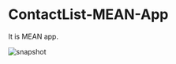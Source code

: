 # ContactList-MEAN-App
It is MEAN app.


![snapshot](https://user-images.githubusercontent.com/22081915/27038370-6d4ff3c8-4fa8-11e7-9532-674c6c7c24dc.JPG)
